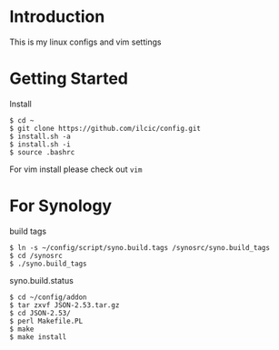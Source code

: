 Introduction
=============

This is my linux configs and vim settings

Getting Started
===============

Install

	$ cd ~
	$ git clone https://github.com/ilcic/config.git
	$ install.sh -a
	$ install.sh -i
	$ source .bashrc

For vim install please check out `vim`

For Synology
===============

build tags

	$ ln -s ~/config/script/syno.build.tags /synosrc/syno.build_tags
	$ cd /synosrc
	$ ./syno.build_tags

syno.build.status

	$ cd ~/config/addon
	$ tar zxvf JSON-2.53.tar.gz
	$ cd JSON-2.53/
	$ perl Makefile.PL
	$ make
	$ make install
